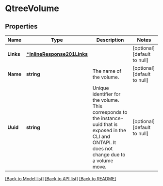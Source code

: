 # QtreeVolume

## Properties
Name | Type | Description | Notes
------------ | ------------- | ------------- | -------------
**Links** | [***InlineResponse201Links**](inline_response_201__links.md) |  | [optional] [default to null]
**Name** | **string** | The name of the volume. | [optional] [default to null]
**Uuid** | **string** | Unique identifier for the volume. This corresponds to the instance-uuid that is exposed in the CLI and ONTAPI. It does not change due to a volume move. | [optional] [default to null]

[[Back to Model list]](../README.md#documentation-for-models) [[Back to API list]](../README.md#documentation-for-api-endpoints) [[Back to README]](../README.md)


